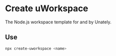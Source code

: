<!--
 Copyright (c) 2022 Unately
 
 This software is released under the MIT License.
 https://opensource.org/licenses/MIT
-->

# Create uWorkspace

The Node.js workspace template for and by Unately.

## Use

```bash
npx create-uworkspace <name>
```
